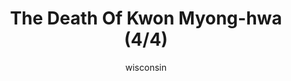 ---
media: "images/rounds/round_4_2/death_of_kwon_myong_hwa_4.png"
media_type: image
title: The Death Of Kwon Myong-hwa (4/4)
author: [wisconsin]
desc: Soviet Marine Kwon Myong-hwa meets her fate from a well placed sniper's bullet.
---